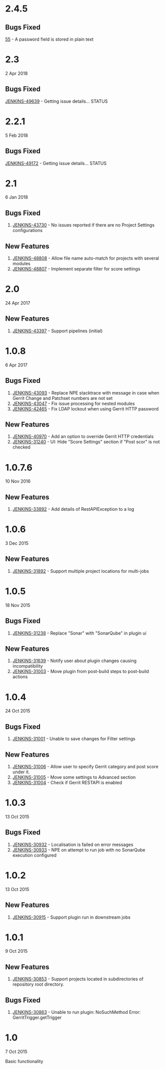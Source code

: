 # 2.4.5

## Bugs Fixed

[55](https://github.com/jenkinsci/sonar-gerrit-plugin/issues/55) - A password field is stored in plain text

# 2.3

2 Apr 2018

## Bugs Fixed

[JENKINS-49639](https://issues.jenkins.io/browse/JENKINS-49639) - Getting issue details... STATUS

# 2.2.1

5 Feb 2018

## Bugs Fixed

[JENKINS-49172](https://issues.jenkins.io/browse/JENKINS-49172) - Getting issue details... STATUS

# 2.1

6 Jan 2018

## Bugs Fixed

1. [JENKINS-43730](https://issues.jenkins-ci.org/browse/JENKINS-43730) - No issues reported if there are no Project Settings configurations

## New Features

1. [JENKINS-48808](https://issues.jenkins-ci.org/browse/JENKINS-48808) - Allow file name auto-match for projects with several modules
2. [JENKINS-48807](https://issues.jenkins-ci.org/browse/JENKINS-48807) - Implement separate filter for score settings

# 2.0

24 Apr 2017

## New Features

1. [JENKINS-43397](https://issues.jenkins-ci.org/browse/JENKINS-43397) - Support pipelines (initial)

# 1.0.8

6 Apr 2017

## Bugs Fixed

1. [JENKINS-43093](https://issues.jenkins-ci.org/browse/JENKINS-43093) - Replace NPE stacktrace with message in case when Gerrit Change and Patchset numbers are not set
2. [JENKINS-43047](https://issues.jenkins-ci.org/browse/JENKINS-43047) - Fix issue processing for nested modules
3. [JENKINS-42465](https://issues.jenkins-ci.org/browse/JENKINS-42465) - Fix LDAP lockout when using Gerrit HTTP password

## New Features

1. [JENKINS-40970](https://issues.jenkins-ci.org/browse/JENKINS-40970) - Add an option to override Gerrit HTTP credentials
2. [JENKINS-31240](https://issues.jenkins-ci.org/browse/JENKINS-31240) - UI: Hide "Score Settings" section if "Post scor" is not checked

# 1.0.7.6

10 Nov 2016

## New Features

1. [JENKINS-33892](https://issues.jenkins-ci.org/browse/JENKINS-33892) - Add details of RestAPIException to a log

# 1.0.6

3 Dec 2015

## New Features

1. [JENKINS-31892](https://issues.jenkins-ci.org/browse/JENKINS-31892) - Support multiple project locations for multi-jobs

# 1.0.5

18 Nov 2015

## Bugs Fixed

1. [JENKINS-31238](https://issues.jenkins-ci.org/browse/JENKINS-31238) - Replace "Sonar" with "SonarQube" in plugin ui

## New Features

1. [JENKINS-31639](https://issues.jenkins-ci.org/browse/JENKINS-31639) - Notify user about plugin changes causing incompatibility
2. [JENKINS-31003](https://issues.jenkins-ci.org/browse/JENKINS-31003) - Move plugin from post-build steps to post-build actions

# 1.0.4

24 Oct 2015

## Bugs Fixed

1. [JENKINS-31001](https://issues.jenkins-ci.org/browse/JENKINS-31001) - Unable to save changes for Filter settings

## New Features

1. [JENKINS-31006](https://issues.jenkins-ci.org/browse/JENKINS-31006) - Allow user to specify Gerrit category and post score under it.
2. [JENKINS-31005](https://issues.jenkins-ci.org/browse/JENKINS-31005) - Move some settings to Advanced section
3. [JENKINS-31004](https://issues.jenkins-ci.org/browse/JENKINS-31004) - Check if Gerrit RESTAPI is enabled

# 1.0.3

13 Oct 2015

## Bugs Fixed

1. [JENKINS-30932](https://issues.jenkins-ci.org/browse/JENKINS-30932) - Localisation is failed on error messages
2. [JENKINS-30933](https://issues.jenkins-ci.org/browse/JENKINS-30933) - NPE on attempt to run job with no SonarQube execution configured

# 1.0.2

13 Oct 2015

## New Features

1. [JENKINS-30915](https://issues.jenkins-ci.org/browse/JENKINS-30915) - Support plugin run in downstream jobs

# 1.0.1

9 Oct 2015

## New Features

1. [JENKINS-30853](https://issues.jenkins-ci.org/browse/JENKINS-30853) - Support projects located in subdirectories of repository root directory.

## Bugs Fixed

1. [JENKINS-30863](https://issues.jenkins-ci.org/browse/JENKINS-30863) - Unable to run plugin: NoSuchMethod Error: GerritTrigger.getTrigger

# 1.0

7 Oct 2015

Basic functionality

